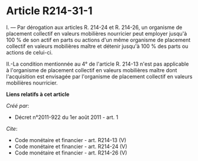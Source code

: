 # Article R214-31-1

I. ― Par dérogation aux articles R. 214-24 et R. 214-26, un organisme de placement collectif en valeurs mobilières nourricier
peut employer jusqu'à 100 % de son actif en parts ou actions d'un même organisme de placement collectif en valeurs mobilières
maître et détenir jusqu'à 100 % des parts ou actions de celui-ci. 

II.-La condition mentionnée au 4° de l'article R. 214-13 n'est pas applicable à l'organisme de placement collectif en valeurs
mobilières maître dont l'acquisition est envisagée par l'organisme de placement collectif en valeurs mobilières nourricier.

**Liens relatifs à cet article**

_Créé par_:

  - Décret n°2011-922 du 1er août 2011 - art. 1

_Cite_:

  - Code monétaire et financier - art. R214-13 (V)
  - Code monétaire et financier - art. R214-24 (V)
  - Code monétaire et financier - art. R214-26 (V)
